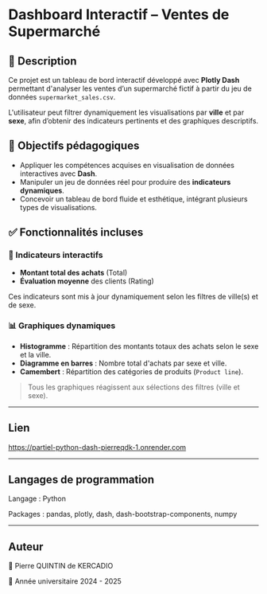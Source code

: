 # Dashboard Interactif – Ventes de Supermarché

## 📌 Description

Ce projet est un tableau de bord interactif développé avec **Plotly Dash** permettant d'analyser les ventes d’un supermarché fictif à partir du jeu de données `supermarket_sales.csv`.

L'utilisateur peut filtrer dynamiquement les visualisations par **ville** et par **sexe**, afin d’obtenir des indicateurs pertinents et des graphiques descriptifs.

## 🎯 Objectifs pédagogiques

- Appliquer les compétences acquises en visualisation de données interactives avec **Dash**.
- Manipuler un jeu de données réel pour produire des **indicateurs dynamiques**.
- Concevoir un tableau de bord fluide et esthétique, intégrant plusieurs types de visualisations.

## ✅ Fonctionnalités incluses

### 🎯 Indicateurs interactifs
- **Montant total des achats** (Total)  
- **Évaluation moyenne** des clients (Rating)

Ces indicateurs sont mis à jour dynamiquement selon les filtres de ville(s) et de sexe.

### 📊 Graphiques dynamiques
- **Histogramme** : Répartition des montants totaux des achats selon le sexe et la ville.
- **Diagramme en barres** : Nombre total d'achats par sexe et ville.
- **Camembert** : Répartition des catégories de produits (`Product line`).

> Tous les graphiques réagissent aux sélections des filtres (ville et sexe).

---

## Lien

https://partiel-python-dash-pierreqdk-1.onrender.com

---
## Langages de programmation

Langage : Python

Packages : pandas, plotly, dash, dash-bootstrap-components, numpy

---
## Auteur 

📌 Pierre QUINTIN de KERCADIO

📅 Année universitaire 2024 - 2025

